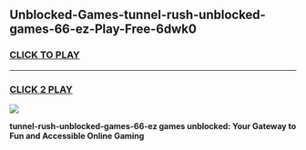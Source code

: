 
## Unblocked-Games-tunnel-rush-unblocked-games-66-ez-Play-Free-6dwk0
<h3>
<a href="https://premium76.site?title=tunnel-rush-unblocked-games-66-ez&ref=23A">CLICK TO PLAY</a></h3>
<hr>

<h3>
<a href="https://premium76.site?title=tunnel-rush-unblocked-games-66-ez&ref=23A">CLICK 2 PLAY</a>
  
</h3>

<a href="https://premium76.site?title=tunnel-rush-unblocked-games-66-ez&ref=23A"><img src="https://clearcache.store/games.png"></a>


**tunnel-rush-unblocked-games-66-ez games unblocked: Your Gateway to Fun and Accessible Online Gaming**
